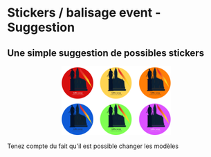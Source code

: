 # Stickers / balisage event - Suggestion

## Une simple suggestion de possibles stickers

<div style="text-align:center">
<img src="./logos/stickers-logo-la-deesse-&-beffroi-colors.png" style="width: 50%; height:auto">
</div>

Tenez compte du fait qu'il est possible changer les modèles

